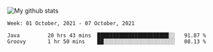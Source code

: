![My github stats](https://github-readme-stats.vercel.app/api?username=romvoid95&theme=gruvbox&include_all_commits=true&show_icons=true")

<!--START_SECTION:waka-->
```text
Week: 01 October, 2021 - 07 October, 2021

Java         20 hrs 43 mins  ███████████████████████░░   91.87 % 
Groovy       1 hr 50 mins    ██░░░░░░░░░░░░░░░░░░░░░░░   08.13 % 
```
<!--END_SECTION:waka-->
